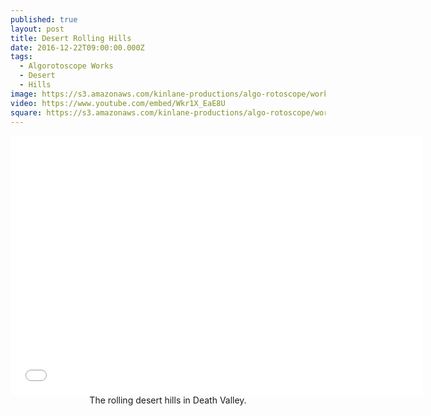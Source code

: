 ```yaml
---
published: true
layout: post
title: Desert Rolling Hills
date: 2016-12-22T09:00:00.000Z
tags:
  - Algorotoscope Works
  - Desert
  - Hills
image: https://s3.amazonaws.com/kinlane-productions/algo-rotoscope/working/desert-rolling-hills.png
video: https://www.youtube.com/embed/Wkr1X_EaE8U
square: https://s3.amazonaws.com/kinlane-productions/algo-rotoscope/working/desert-rolling-hills-square.png
---
```

<center><iframe width="660" height="415" src="{{ page.video }}" frameborder="0" allowfullscreen></iframe></center>
<center>The rolling desert hills in Death Valley.</center>
